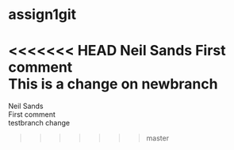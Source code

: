 # assign1git
<<<<<<< HEAD
Neil Sands
First comment  
This is a change on newbranch  
=======
Neil Sands  
First comment  
testbranch change  
>>>>>>> master
